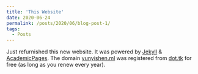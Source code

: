 ```yaml
---
title: 'This Website'
date: 2020-06-24
permalink: /posts/2020/06/blog-post-1/
tags:
  - Posts
---
```



Just refurnished this new website. It was powered by [Jekyll](https://jekyllrb.com/) & [AcademicPages](https://github.com/academicpages/academicpages.github.io). The domain [yunyishen.ml](https://yunyishen.ml) was registered from [dot.tk](https://dot.tk) for free (as long as you renew every year).

